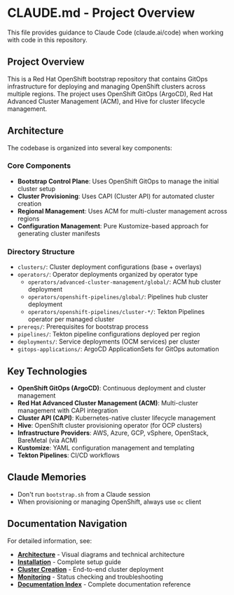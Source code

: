 # CLAUDE.md - Project Overview

This file provides guidance to Claude Code (claude.ai/code) when working with code in this repository.

## Project Overview

This is a Red Hat OpenShift bootstrap repository that contains GitOps infrastructure for deploying and managing OpenShift clusters across multiple regions. The project uses OpenShift GitOps (ArgoCD), Red Hat Advanced Cluster Management (ACM), and Hive for cluster lifecycle management.

## Architecture

The codebase is organized into several key components:

### Core Components
- **Bootstrap Control Plane**: Uses OpenShift GitOps to manage the initial cluster setup
- **Cluster Provisioning**: Uses CAPI (Cluster API) for automated cluster creation
- **Regional Management**: Uses ACM for multi-cluster management across regions
- **Configuration Management**: Pure Kustomize-based approach for generating cluster manifests

### Directory Structure
- `clusters/`: Cluster deployment configurations (base + overlays)
- `operators/`: Operator deployments organized by operator type
  - `operators/advanced-cluster-management/global/`: ACM hub cluster deployment
  - `operators/openshift-pipelines/global/`: Pipelines hub cluster deployment  
  - `operators/openshift-pipelines/cluster-*/`: Tekton Pipelines operator per managed cluster
- `prereqs/`: Prerequisites for bootstrap process
- `pipelines/`: Tekton pipeline configurations deployed per region
- `deployments/`: Service deployments (OCM services) per cluster
- `gitops-applications/`: ArgoCD ApplicationSets for GitOps automation

## Key Technologies

- **OpenShift GitOps (ArgoCD)**: Continuous deployment and cluster management
- **Red Hat Advanced Cluster Management (ACM)**: Multi-cluster management with CAPI integration
- **Cluster API (CAPI)**: Kubernetes-native cluster lifecycle management
- **Hive**: OpenShift cluster provisioning operator (for OCP clusters)
- **Infrastructure Providers**: AWS, Azure, GCP, vSphere, OpenStack, BareMetal (via ACM)
- **Kustomize**: YAML configuration management and templating
- **Tekton Pipelines**: CI/CD workflows

## Claude Memories

- Don't run `bootstrap.sh` from a Claude session
- When provisioning or managing OpenShift, always use `oc` client

## Documentation Navigation

For detailed information, see:
- **[Architecture](./ARCHITECTURE.md)** - Visual diagrams and technical architecture
- **[Installation](./INSTALL.md)** - Complete setup guide
- **[Cluster Creation](./guides/cluster-creation.md)** - End-to-end cluster deployment
- **[Monitoring](./guides/monitoring.md)** - Status checking and troubleshooting
- **[Documentation Index](./docs/INDEX.md)** - Complete documentation reference